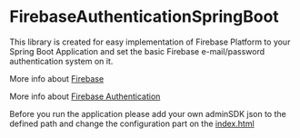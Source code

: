 # FirebaseAuthenticationSpringBoot

This library is created for easy implementation of Firebase Platform to your Spring Boot Application and set the basic Firebase e-mail/password authentication system on it. 

More info about [Firebase](https://firebase.google.com/)

More info about [Firebase Authentication](https://firebase.google.com/docs/auth/)

Before you run the application please add your own adminSDK json to the defined path and change the configuration part on the [index.html](..//blob/master/src/main/resources/templates/login.html)

